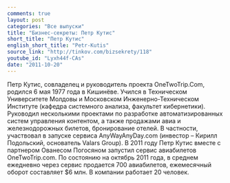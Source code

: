 ```yaml
---
comments: true
layout: post
categories: "Все выпуски"
title: "Бизнес-секреты: Петр Кутис"
short_title: "Петр Кутис"
english_short_title: "Petr-Kutis"
source_link: "http://tinkov.com/bizsekrety/118"
youtube_id: "Lyxh44f-CAs"
date: "2011-10-20"
---
```

Петр Кутис, совладелец и руководитель проекта OneTwoTrip.Com, родился 6 мая 1977 года в Кишинёве. Учился в Техническом Университете Молдовы и Московском Инженерно-Техническом Институте (кафедра системного анализа, факультет кибернетики). Руководил несколькими проектами по разработке автоматизированных систем управления контентом, а также продажами авиа и железнодорожных билетов, бронирование отелей. В частности, участвовал в запуске сервиса AnyWayAnyDay.com (инвестор – Кирилл Подольский, основатель Valars Group). В 2011 году Петр Кутис вместе с партнером Ованесом Погосяном запустил сервис авиабилетов OneTwoTrip.com. По состоянию на октябрь 2011 года, в среднем ежедневно через сервис продается 700 авиабилетов, ежемесячный оборот составляет $6 млн. В компании работает 20 человек.
